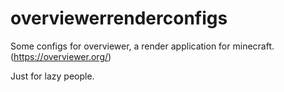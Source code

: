 # overviewerrenderconfigs
Some configs for overviewer, a render application for minecraft. (https://overviewer.org/)



Just for lazy people.
